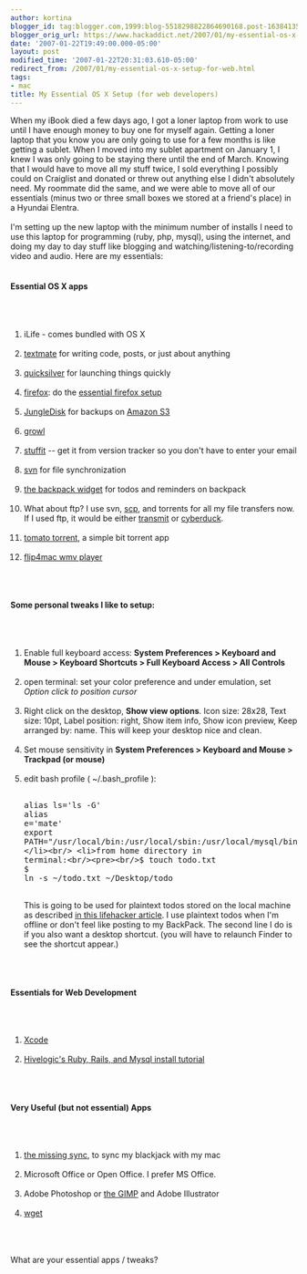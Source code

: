 ```yaml
---
author: kortina
blogger_id: tag:blogger.com,1999:blog-5518298822864690168.post-1638413504523017710
blogger_orig_url: https://www.hackaddict.net/2007/01/my-essential-os-x-setup-for-web.html
date: '2007-01-22T19:49:00.000-05:00'
layout: post
modified_time: '2007-01-22T20:31:03.610-05:00'
redirect_from: /2007/01/my-essential-os-x-setup-for-web.html
tags:
- mac
title: My Essential OS X Setup (for web developers)
---
```


When my iBook died a few days ago, I got a loner laptop from work to use until I have enough money to buy one for myself again.  Getting a loner laptop that you know you are only going to use for a few months is like getting a sublet.  When I moved into my sublet apartment on January 1, I knew I was only going to be staying there until the end of March.  Knowing that I would have to move all my stuff twice, I sold everything I possibly could on Craiglist and donated or threw out anything else I didn't absolutely need.  My roommate did the same, and we were able to move all of our essentials (minus two or three small boxes we stored at a friend's place) in a Hyundai Elentra.<br/><br/>I'm setting up the new laptop with the minimum number of installs I need to use this laptop for programming (ruby, php, mysql), using the internet, and doing my day to day stuff like blogging and watching/listening-to/recording video and audio.  Here are my essentials:<br/><br/><h4>Essential OS X apps</h4><br/><ol><br/> <li>iLife - comes bundled with OS X</li><br/> <li> <a href="http://macromates.com/">textmate</a> for writing code, posts, or just about anything</li><br/> <li><a href="http://quicksilver.blacktree.com/">quicksilver</a> for launching things quickly</li><br/> <li><a href="http://getfirefox.com">firefox</a>: do the <a href="http://gettinghighongettingby.blogspot.com/2007/01/essential-firefox-setup.html">essential firefox setup</a><br/> </li><br/> <li><a href="http://www.jungledisk.com/download.shtml">JungleDisk</a> for backups on <a href="http://www.amazon.com/gp/browse.html?node=16427261">Amazon S3</a></li><br/> <li><a href="http://growl.info/downloads.php">growl</a></li><br/> <li><a href="http://www.versiontracker.com/dyn/moreinfo/macosx/182">stuffit</a> -- get it from version tracker so you don't have to enter your email</li><br/> <li><a href="http://metissian.com/projects/macosx/subversion/">svn</a> for file synchronization</li><br/> <li><a href="http://www.apple.com/downloads/dashboard/business/backpack.html">the backpack widget</a> for todos and reminders on backpack</li><br/> <li>What about ftp?  I use svn, <a href="http://www.eos.ncsu.edu/remoteaccess/man/scp.html">scp</a>, and torrents for all my file transfers now.  If I used ftp, it would be either <a href="http://www.panic.com/transmit/">transmit</a> or <a href="http://cyberduck.ch/">cyberduck</a>.</li><br/> <li><a href="http://sarwat.net/bittorrent/">tomato torrent</a>, a simple bit torrent app</li><br/> <li><a href="http://www.flip4mac.com/wmv_download.htm">flip4mac wmv player</a></li><br/></ol><br/><h4>Some personal tweaks I like to setup:</h4><br/><ol><br/> <li>Enable full keyboard access: <b>System Preferences &gt; Keyboard and Mouse &gt; Keyboard Shortcuts &gt; Full Keyboard Access &gt; All Controls</b></li><br/> <li>open terminal: set your color preference and under emulation, set _Option click to position cursor_</li><br/> <li>Right click on the desktop, <b>Show view options</b>.  Icon size: 28x28, Text size: 10pt, Label position: right, Show item info, Show icon preview, Keep arranged by: name.  This will keep your desktop nice and clean.</li><br/> <li>Set mouse sensitivity in <b>System Preferences &gt; Keyboard and Mouse &gt; Trackpad (or mouse)</b></li><br/> <li>edit bash profile ( ~/.bash_profile ):<br/><pre><br/>alias ls='ls -G'<br/>alias e='mate'<br/>export PATH="/usr/local/bin:/usr/local/sbin:/usr/local/mysql/bin:$PATH"<br/></pre><br/> </li><br/> <li>from home directory in terminal:<br/><pre><br/>$ touch todo.txt<br/>$ ln -s ~/todo.txt ~/Desktop/todo<br/></pre><br/> This is going to be used for plaintext todos stored on the local machine as described <a href="http://www.lifehacker.com/software/text/geek-to-live-list-your-life-in-txt-166299.php">in this lifehacker article</a>.  I use plaintext todos when I'm offline or don't feel like posting to my BackPack.  The second line I do is if you also want a desktop shortcut. (you will have to relaunch Finder to see the shortcut appear.)  <br/> </li><br/></ol><br/><h4>Essentials for Web Development</h4><br/><ol><br/> <li><a href="http://developer.apple.com/tools/xcode/">Xcode</a></li><br/> <li><a href="http://hivelogic.com/articles/2005/12/01/ruby_rails_lighttpd_mysql_tiger">Hivelogic's Ruby, Rails, and Mysql install tutorial</a></li><br/></ol><br/><h4>Very Useful (but not essential) Apps</h4><br/><ol><br/> <li><a href="http://www.markspace.com/downloads.html">the missing sync</a>, to sync my blackjack with my mac</li><br/> <li>Microsoft Office or Open Office.  I prefer MS Office.</li><br/> <li>Adobe Photoshop or <a href="http://www.gimp.org/macintosh/">the GIMP</a> and Adobe Illustrator</li><br/> <li><a href="http://www.versiontracker.com/dyn/moreinfo/macosx/31606">wget</a></li><br/></ol><br/><br/>What are your essential apps / tweaks?